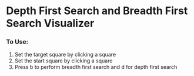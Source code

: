 # Depth First Search and Breadth First Search Visualizer

### To Use:
1. Set the target square by clicking a square
2. Set the start square by clicking a square
3. Press b to perform breadth first search and d for depth first search
